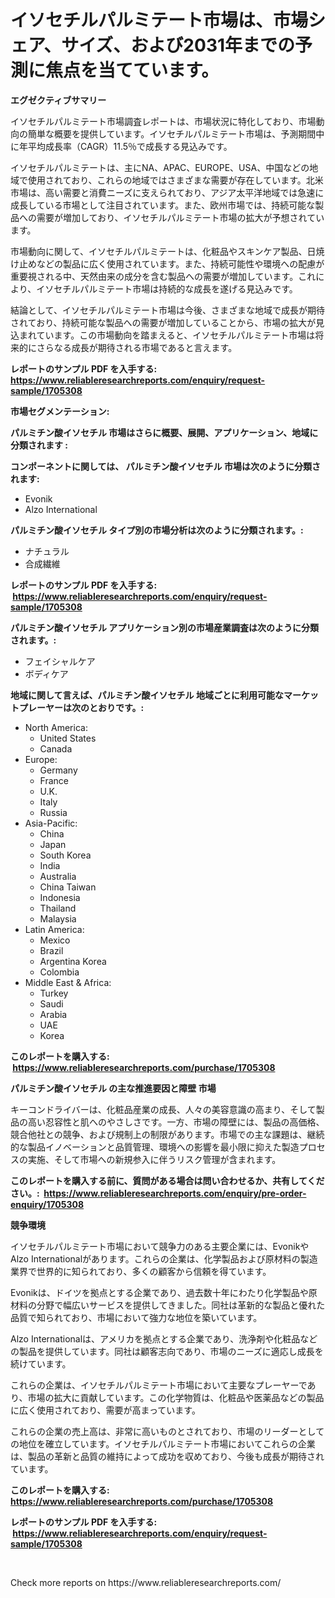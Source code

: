 <p><h1>イソセチルパルミテート市場は、市場シェア、サイズ、および2031年までの予測に焦点を当てています。</h1></p><p><strong>エグゼクティブサマリー</strong></p>
<p><p>イソセチルパルミテート市場調査レポートは、市場状況に特化しており、市場動向の簡単な概要を提供しています。イソセチルパルミテート市場は、予測期間中に年平均成長率（CAGR）11.5％で成長する見込みです。</p><p>イソセチルパルミテートは、主にNA、APAC、EUROPE、USA、中国などの地域で使用されており、これらの地域ではさまざまな需要が存在しています。北米市場は、高い需要と消費ニーズに支えられており、アジア太平洋地域では急速に成長している市場として注目されています。また、欧州市場では、持続可能な製品への需要が増加しており、イソセチルパルミテート市場の拡大が予想されています。</p><p>市場動向に関して、イソセチルパルミテートは、化粧品やスキンケア製品、日焼け止めなどの製品に広く使用されています。また、持続可能性や環境への配慮が重要視される中、天然由来の成分を含む製品への需要が増加しています。これにより、イソセチルパルミテート市場は持続的な成長を遂げる見込みです。</p><p>結論として、イソセチルパルミテート市場は今後、さまざまな地域で成長が期待されており、持続可能な製品への需要が増加していることから、市場の拡大が見込まれています。この市場動向を踏まえると、イソセチルパルミテート市場は将来的にさらなる成長が期待される市場であると言えます。</p></p>
<p><strong>レポートのサンプル PDF を入手する: <a href="https://www.reliableresearchreports.com/enquiry/request-sample/1705308">https://www.reliableresearchreports.com/enquiry/request-sample/1705308</a></strong></p>
<p><strong>市場セグメンテーション:</strong></p>
<p><strong> パルミチン酸イソセチル 市場はさらに概要、展開、アプリケーション、地域に分類されます :</strong></p>
<p><strong>コンポーネントに関しては、 パルミチン酸イソセチル 市場は次のように分類されます: &nbsp;</strong></p>
<p><ul><li>Evonik</li><li>Alzo International</li></ul></p>
<p><strong> パルミチン酸イソセチル タイプ別の市場分析は次のように分類されます。:</strong></p>
<p><ul><li>ナチュラル</li><li>合成繊維</li></ul></p>
<p><strong>レポートのサンプル PDF を入手する: &nbsp;<a href="https://www.reliableresearchreports.com/enquiry/request-sample/1705308">https://www.reliableresearchreports.com/enquiry/request-sample/1705308</a></strong></p>
<p><strong> パルミチン酸イソセチル アプリケーション別の市場産業調査は次のように分類されます。:</strong></p>
<p><ul><li>フェイシャルケア</li><li>ボディケア</li></ul></p>
<p><strong>地域に関して言えば、パルミチン酸イソセチル 地域ごとに利用可能なマーケットプレーヤーは次のとおりです。:</strong></p>
<p><ul>
    <li>
        North America:
        <ul>
            <li>United States</li>
            <li>Canada</li>
        </ul>
    </li>
    <li>
        Europe:
        <ul>
            <li>Germany</li>
            <li>France</li>
            <li>U.K.</li>
            <li>Italy</li>
            <li>Russia</li>
        </ul>
    </li>
    <li>
        Asia-Pacific:
        <ul>
            <li>China</li>
            <li>Japan</li>
            <li>South Korea</li>
            <li>India</li>
            <li>Australia</li>
            <li>China Taiwan</li>
            <li>Indonesia</li>
            <li>Thailand</li>
            <li>Malaysia</li>
        </ul>
    </li>
    <li>
        Latin America:
        <ul>
            <li>Mexico</li>
            <li>Brazil</li>
            <li>Argentina Korea</li>
            <li>Colombia</li>
        </ul>
    </li>
    <li>
        Middle East & Africa:
        <ul>
            <li>Turkey</li>
            <li>Saudi</li>
            <li>Arabia</li>
            <li>UAE</li>
            <li>Korea</li>
        </ul>
    </li>
    </ul></p>
<p><strong>このレポートを購入する: &nbsp;<a href="https://www.reliableresearchreports.com/purchase/1705308">https://www.reliableresearchreports.com/purchase/1705308</a></strong></p>
<p><strong>パルミチン酸イソセチル の主な推進要因と障壁 市場</strong></p>
<p><p>キーコンドライバーは、化粧品産業の成長、人々の美容意識の高まり、そして製品の高い忍容性と肌へのやさしさです。一方、市場の障壁には、製品の高価格、競合他社との競争、および規制上の制限があります。市場での主な課題は、継続的な製品イノベーションと品質管理、環境への影響を最小限に抑えた製造プロセスの実施、そして市場への新規参入に伴うリスク管理が含まれます。</p></p>
<p><strong>このレポートを購入する前に、質問がある場合は問い合わせるか、共有してください。:&nbsp; <a href="https://www.reliableresearchreports.com/enquiry/pre-order-enquiry/1705308">https://www.reliableresearchreports.com/enquiry/pre-order-enquiry/1705308</a></strong></p>
<p><strong>競争環境</strong></p>
<p><p>イソセチルパルミテート市場において競争力のある主要企業には、EvonikやAlzo Internationalがあります。これらの企業は、化学製品および原材料の製造業界で世界的に知られており、多くの顧客から信頼を得ています。</p><p>Evonikは、ドイツを拠点とする企業であり、過去数十年にわたり化学製品や原材料の分野で幅広いサービスを提供してきました。同社は革新的な製品と優れた品質で知られており、市場において強力な地位を築いています。</p><p>Alzo Internationalは、アメリカを拠点とする企業であり、洗浄剤や化粧品などの製品を提供しています。同社は顧客志向であり、市場のニーズに適応し成長を続けています。</p><p>これらの企業は、イソセチルパルミテート市場において主要なプレーヤーであり、市場の拡大に貢献しています。この化学物質は、化粧品や医薬品などの製品に広く使用されており、需要が高まっています。</p><p>これらの企業の売上高は、非常に高いものとされており、市場のリーダーとしての地位を確立しています。イソセチルパルミテート市場においてこれらの企業は、製品の革新と品質の維持によって成功を収めており、今後も成長が期待されています。</p></p>
<p><strong>このレポートを購入する: &nbsp; <a href="https://www.reliableresearchreports.com/purchase/1705308">https://www.reliableresearchreports.com/purchase/1705308</a></strong></p>
<p><strong>レポートのサンプル PDF を入手する: &nbsp;<a href="https://www.reliableresearchreports.com/enquiry/request-sample/1705308">https://www.reliableresearchreports.com/enquiry/request-sample/1705308</a></strong><strong></strong></p>
<p>&nbsp;</p>
<p>Check more reports on https://www.reliableresearchreports.com/</p>